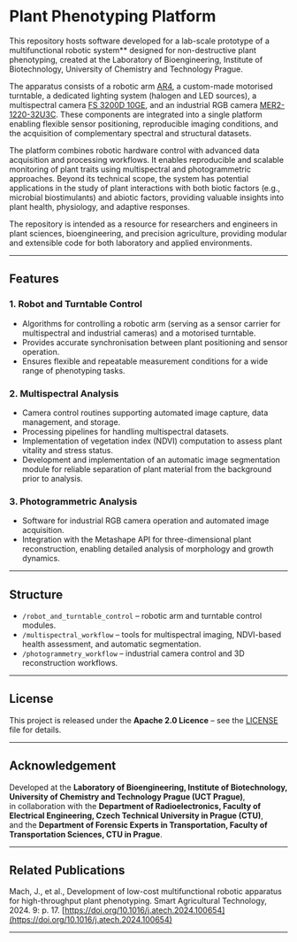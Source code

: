 # Plant Phenotyping Platform 

This repository hosts software developed for a lab-scale prototype of a multifunctional robotic system** designed for non-destructive plant phenotyping, created at the Laboratory of Bioengineering, Institute of Biotechnology, University of Chemistry and Technology Prague.  

The apparatus consists of a robotic arm [AR4](https://anninrobotics.com/), a custom-made motorised turntable, a dedicated lighting system (halogen and LED sources), a multispectral camera [FS 3200D 10GE](https://ftp.stemmer-imaging.com/webdavs/docmanager/150153-JAI-FS-3200D-10GE-Datasheet.pdf), and an industrial RGB camera [MER2-1220-32U3C](https://en.daheng-imaging.com/show-106-1997-1.html). These components are integrated into a single platform enabling flexible sensor positioning, reproducible imaging conditions, and the acquisition of complementary spectral and structural datasets.  

The platform combines robotic hardware control with advanced data acquisition and processing workflows. It enables reproducible and scalable monitoring of plant traits using multispectral and photogrammetric approaches. Beyond its technical scope, the system has potential applications in the study of plant interactions with both biotic factors (e.g., microbial biostimulants) and abiotic factors, providing valuable insights into plant health, physiology, and adaptive responses.  

The repository is intended as a resource for researchers and engineers in plant sciences, bioengineering, and precision agriculture, providing modular and extensible code for both laboratory and applied environments.

 ---

## Features

### 1. Robot and Turntable Control
- Algorithms for controlling a robotic arm (serving as a sensor carrier for multispectral and industrial cameras) and a motorised turntable.  
- Provides accurate synchronisation between plant positioning and sensor operation.  
- Ensures flexible and repeatable measurement conditions for a wide range of phenotyping tasks.  

### 2. Multispectral Analysis
- Camera control routines supporting automated image capture, data management, and storage.  
- Processing pipelines for handling multispectral datasets.  
- Implementation of vegetation index (NDVI) computation to assess plant vitality and stress status.  
- Development and implementation of an automatic image segmentation module for reliable separation of plant material from the background prior to analysis.  

### 3. Photogrammetric Analysis
- Software for industrial RGB camera operation and automated image acquisition.  
- Integration with the Metashape API for three-dimensional plant reconstruction, enabling detailed analysis of morphology and growth dynamics.  

---

## Structure
- `/robot_and_turntable_control` – robotic arm and turntable control modules.  
- `/multispectral_workflow` – tools for multispectral imaging, NDVI-based health assessment, and automatic segmentation.  
- `/photogrammetry_workflow` – industrial camera control and 3D reconstruction workflows.  

---

## License
This project is released under the **Apache 2.0 Licence** – see the [LICENSE](./LICENSE) file for details.  

---

## Acknowledgement
Developed at the **Laboratory of Bioengineering, Institute of Biotechnology, University of Chemistry and Technology Prague (UCT Prague)**,  
in collaboration with the **Department of Radioelectronics, Faculty of Electrical Engineering, Czech Technical University in Prague (CTU)**,  
and the **Department of Forensic Experts in Transportation, Faculty of Transportation Sciences, CTU in Prague**.  

---

## Related Publications
Mach, J., et al., Development of low-cost multifunctional robotic apparatus for high-throughput plant phenotyping. Smart Agricultural Technology, 2024. 9: p. 17. [https://doi.org/10.1016/j.atech.2024.100654](https://doi.org/10.1016/j.atech.2024.100654)

---
